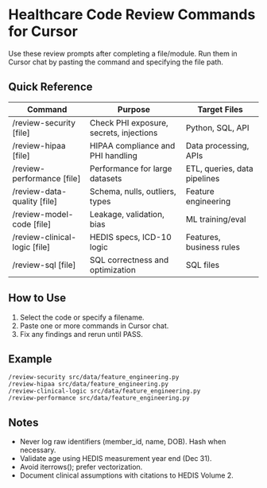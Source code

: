 # Healthcare Code Review Commands for Cursor

Use these review prompts after completing a file/module. Run them in Cursor chat by pasting the command and specifying the file path.

## Quick Reference
| Command | Purpose | Target Files |
|---|---|---|
| /review-security [file] | Check PHI exposure, secrets, injections | Python, SQL, API |
| /review-hipaa [file] | HIPAA compliance and PHI handling | Data processing, APIs |
| /review-performance [file] | Performance for large datasets | ETL, queries, data pipelines |
| /review-data-quality [file] | Schema, nulls, outliers, types | Feature engineering |
| /review-model-code [file] | Leakage, validation, bias | ML training/eval |
| /review-clinical-logic [file] | HEDIS specs, ICD-10 logic | Features, business rules |
| /review-sql [file] | SQL correctness and optimization | SQL files |

## How to Use
1. Select the code or specify a filename.
2. Paste one or more commands in Cursor chat.
3. Fix any findings and rerun until PASS.

## Example
```
/review-security src/data/feature_engineering.py
/review-hipaa src/data/feature_engineering.py
/review-clinical-logic src/data/feature_engineering.py
/review-performance src/data/feature_engineering.py
```

## Notes
- Never log raw identifiers (member_id, name, DOB). Hash when necessary.
- Validate age using HEDIS measurement year end (Dec 31).
- Avoid iterrows(); prefer vectorization.
- Document clinical assumptions with citations to HEDIS Volume 2.